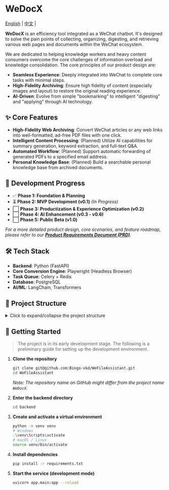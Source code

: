 # WeDocX

[English](./README.en.md) | [中文](./README.md) | 

**WeDocX** is an efficiency tool integrated as a WeChat chatbot. It's designed to solve the pain points of collecting, organizing, digesting, and retrieving various web pages and documents within the WeChat ecosystem.

We are dedicated to helping knowledge workers and heavy content consumers overcome the core challenges of information overload and knowledge consolidation. The core principles of our product design are:

-   **Seamless Experience**: Deeply integrated into WeChat to complete core tasks with minimal steps.
-   **High-Fidelity Archiving**: Ensure high fidelity of content (especially images and layout) to restore the original reading experience.
-   **AI-Driven**: Evolve from simple "bookmarking" to intelligent "digesting" and "applying" through AI technology.

## ✨ Core Features

-   **High-Fidelity Web Archiving**: Convert WeChat articles or any web links into well-formatted, ad-free PDF files with one click.
-   **Intelligent Content Processing**: (Planned) Utilize AI capabilities for summary generation, keyword extraction, and full-text Q&A.
-   **Automated Workflow**: (Planned) Support automatic forwarding of generated PDFs to a specified email address.
-   **Personal Knowledge Base**: (Planned) Build a searchable personal knowledge base from archived documents.

## 🚧 Development Progress

-   ✅ **Phase 1: Foundation & Planning**
-   ⏳ **Phase 2: MVP Development (v0.1)** *(In Progress)*
-   ⬜ **Phase 3: Productization & Experience Optimization (v0.2)**
-   ⬜ **Phase 4: AI Enhancement (v0.3 - v0.6)**
-   ⬜ **Phase 5: Public Beta (v1.0)**

*For a more detailed product design, core scenarios, and feature roadmap, please refer to our **[Product Requirements Document (PRD)](./produce_degsin/WeDocX_degsin.md)**.*

## 🛠️ Tech Stack

-   **Backend**: Python (FastAPI)
-   **Core Conversion Engine**: Playwright (Headless Browser)
-   **Task Queue**: Celery + Redis
-   **Database**: PostgreSQL
-   **AI/ML**: LangChain, Transformers

## 📂 Project Structure

<details>
<summary>Click to expand/collapse the project structure</summary>

```
.
├─ 📁 backend/
│  ├─ 📁 app/
│  │  ├─ 📄 __init__.py
│  │  ├─ 📁 api/
│  │  │  └─ 📄 __init__.py
│  │  ├─ 📁 core/
│  │  │  └─ 📄 __init__.py
│  │  ├─ 📁 services/
│  │  │  └─ 📄 __init__.py
│  │  └─ 📁 workers/
│  │     └─ 📄 __init__.py
│  ├─ 📁 tests/
│  │  └─ 📄 __init__.py
│  ├─ 📄 .gitignore
│  ├─ 📄 main.py
│  └─ 📄 requirements.txt
├─ 📁 produce_degsin/
│  ├─ 📄 DEVELOPMENT_WORKFLOW.md
│  └─ 📄 WeDocX_degsin.md
└─ 📄 README.md
```

</details>

## 🚀 Getting Started

> The project is in its early development stage. The following is a preliminary guide for setting up the development environment.

1.  **Clone the repository**
    ```bash
    git clone git@github.com:Bingo-xkd/WeFileAssistant.git
    cd WeFileAssistant
    ```
    *Note: The repository name on GitHub might differ from the project name `WeDocX`.*

2.  **Enter the backend directory**
    ```bash
    cd backend
    ```

3.  **Create and activate a virtual environment**
    ```bash
    python -m venv venv
    # Windows
    .\venv\Scripts\activate
    # macOS / Linux
    source venv/bin/activate
    ```

4.  **Install dependencies**
    ```bash
    pip install -r requirements.txt
    ```

5.  **Start the service (development mode)**
    ```bash
    uvicorn app.main:app --reload
    ``` 